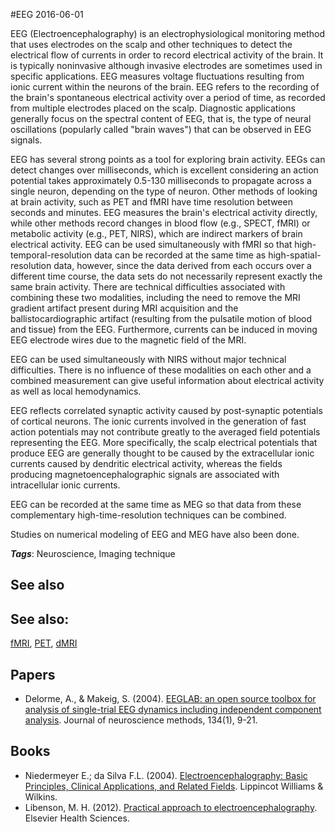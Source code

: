 
#EEG
2016-06-01

EEG (Electroencephalography) is an electrophysiological monitoring method that uses electrodes on the scalp and other techniques to detect the electrical flow of currents in order to record electrical activity of the brain. It is typically noninvasive although invasive electrodes are sometimes used in specific applications. 
EEG measures voltage fluctuations resulting from ionic current within the neurons of the brain. EEG refers to the recording of the brain's spontaneous electrical activity over a period of time, as recorded from multiple electrodes placed on the scalp. Diagnostic applications generally focus on the spectral content of EEG, that is, the type of neural oscillations (popularly called "brain waves") that can be observed in EEG signals.

EEG has several strong points as a tool for exploring brain activity. EEGs can detect changes over milliseconds, which is excellent considering an action potential takes approximately 0.5-130 milliseconds to propagate across a single neuron, depending on the type of neuron. Other methods of looking at brain activity, such as PET and fMRI have time resolution between seconds and minutes. EEG measures the brain's electrical activity directly, while other methods record changes in blood flow (e.g., SPECT, fMRI) or metabolic activity (e.g., PET, NIRS), which are indirect markers of brain electrical activity. EEG can be used simultaneously with fMRI so that high-temporal-resolution data can be recorded at the same time as high-spatial-resolution data, however, since the data derived from each occurs over a different time course, the data sets do not necessarily represent exactly the same brain activity. There are technical difficulties associated with combining these two modalities, including the need to remove the MRI gradient artifact present during MRI acquisition and the ballistocardiographic artifact (resulting from the pulsatile motion of blood and tissue) from the EEG. Furthermore, currents can be induced in moving EEG electrode wires due to the magnetic field of the MRI.

EEG can be used simultaneously with NIRS without major technical difficulties. There is no influence of these modalities on each other and a combined measurement can give useful information about electrical activity as well as local hemodynamics.

EEG reflects correlated synaptic activity caused by post-synaptic potentials of cortical neurons. The ionic currents involved in the generation of fast action potentials may not contribute greatly to the averaged field potentials representing the EEG. More specifically, the scalp electrical potentials that produce EEG are generally thought to be caused by the extracellular ionic currents caused by dendritic electrical activity, whereas the fields producing magnetoencephalographic signals are associated with intracellular ionic currents.

EEG can be recorded at the same time as MEG so that data from these complementary high-time-resolution techniques can be combined.

Studies on numerical modeling of EEG and MEG have also been done.

***Tags***: Neuroscience, Imaging technique

## See also
## See also:
[fMRI](/fmri), [PET](/pet), [dMRI](/dmri)
## Papers
* Delorme, A., & Makeig, S. (2004). [EEGLAB: an open source toolbox for analysis of single-trial EEG dynamics including independent component analysis](https://escholarship.org/uc/item/52k1t4sz.pdf). Journal of neuroscience methods, 134(1), 9-21.

## Books
* Niedermeyer E.; da Silva F.L. (2004). [Electroencephalography: Basic Principles, Clinical Applications, and Related Fields](https://www.goodreads.com/book/show/3611368-electroencephalography). Lippincot Williams & Wilkins.
* Libenson, M. H. (2012). [Practical approach to electroencephalography](https://www.goodreads.com/book/show/8889238-practical-approach-to-electroencephalography). Elsevier Health Sciences.



